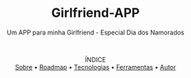 <h1 align="center">Girlfriend-APP</h1>
<p align="center">Um APP para minha Girlfriend - Especial Dia dos Namorados</p>

<br>

<p align="center">ÍNDICE<br>
<a href="#sobre">Sobre</a> •
<a href="#Roadmap">Roadmap</a> •
<a href="#Tecnologias">Tecnologias</a> •
<a href="#Ferramentas">Ferramentas</a> •
<a href="#Autor">Autor</a></p>



